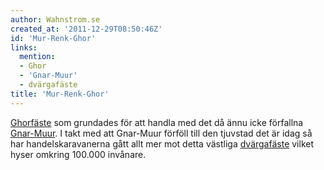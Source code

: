 ```yaml
---
author: Wahnstrom.se
created_at: '2011-12-29T08:50:46Z'
id: 'Mur-Renk-Ghor'
links:
  mention:
  - Ghor
  - 'Gnar-Muur'
  - dvärgafäste
title: 'Mur-Renk-Ghor'
---
```


[Ghorfäste] som grundades för att handla med det då ännu icke förfallna [Gnar-Muur]. I takt med att
Gnar-Muur förföll till den tjuvstad det är idag så har handelskaravanerna gått allt mer mot detta
västliga [dvärgafäste] vilket hyser omkring 100.000 invånare.

  [Ghorfäste]: Ghor
  [Gnar-Muur]: Gnar-Muur
  [dvärgafäste]: dvärgafäste